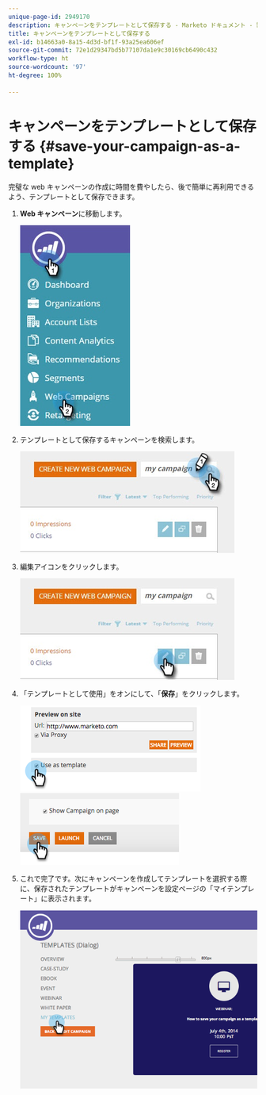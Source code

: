 ```yaml
---
unique-page-id: 2949170
description: キャンペーンをテンプレートとして保存する - Marketo ドキュメント - 製品ドキュメント
title: キャンペーンをテンプレートとして保存する
exl-id: b14663a0-8a15-4d3d-bf1f-93a25ea606ef
source-git-commit: 72e1d29347bd5b77107da1e9c30169cb6490c432
workflow-type: ht
source-wordcount: '97'
ht-degree: 100%

---
```


# キャンペーンをテンプレートとして保存する {#save-your-campaign-as-a-template}

完璧な web キャンペーンの作成に時間を費やしたら、後で簡単に再利用できるよう、テンプレートとして保存できます。

1. **Web キャンペーン**&#x200B;に移動します。

   ![](assets/web-campaigns-hand-1.jpg)

1. テンプレートとして保存するキャンペーンを検索します。

   ![](assets/search-for-campaign.jpg)

1. 編集アイコンをクリックします。

   ![](assets/my-campaign-edit.jpg)

1. 「テンプレートとして使用」をオンにして、「**保存**」をクリックします。

   ![](assets/image2015-2-25-19-3a56-3a58.png)   ![](assets/image2015-2-25-19-3a56-3a37.png)

1. これで完了です。次にキャンペーンを作成してテンプレートを選択する際に、保存されたテンプレートがキャンペーンを設定ページの「マイテンプレート」に表示されます。

   ![](assets/image2014-9-17-20-3a55-3a31.png)
